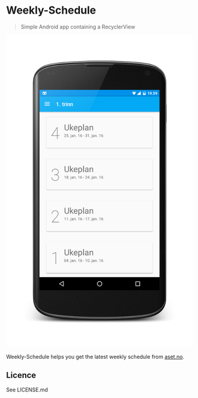 # Weekly-Schedule
> Simple Android app containing a RecyclerView

![Nexus 4 with app](art/n4.png)

Weekly-Schedule helps you get the latest weekly schedule from [aset.no](http://aset.no).

## Licence
See LICENSE.md
